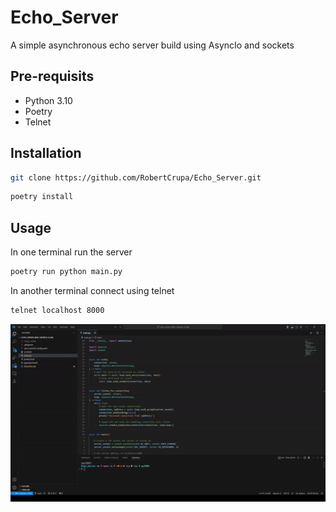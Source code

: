 # Echo_Server
A simple asynchronous echo server build using AsyncIo and sockets

## Pre-requisits
- Python 3.10
- Poetry
- Telnet

## Installation

```bash
git clone https://github.com/RobertCrupa/Echo_Server.git
```

```bash
poetry install
```

## Usage

In one terminal run the server
```bash
poetry run python main.py
```

In another terminal connect using telnet
```bash
telnet localhost 8000
```

![](https://github.com/RobertCrupa/Echo_Server/blob/main/usage.gif)
